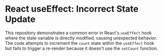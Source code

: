 # React useEffect: Incorrect State Update

This repository demonstrates a common error in React's `useEffect` hook where the state variable is directly modified, causing unexpected behavior.  The code attempts to increment the `count` state within the `useEffect` hook but fails to trigger a re-render because it doesn't use the `setCount` function.